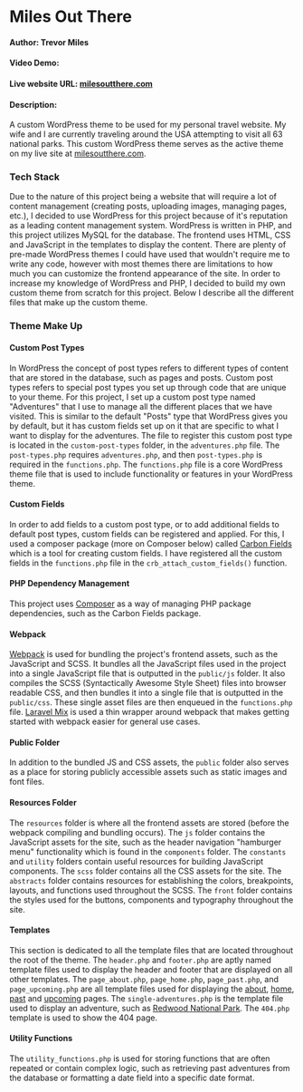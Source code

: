# Miles Out There

#### Author: Trevor Miles

#### Video Demo:  <URL HERE>

#### Live website URL: [milesoutthere.com](https://milesoutthere.com/)

#### Description:
A custom WordPress theme to be used for my personal travel website. My wife and I are currently traveling around the USA attempting to visit all 63 national parks. This custom WordPress theme serves as the active theme on my live site at [milesoutthere.com](https://milesoutthere.com/).

### Tech Stack
Due to the nature of this project being a website that will require a lot of content management (creating posts, uploading images, managing pages, etc.), I decided to use WordPress for this project because of it's reputation as a leading content management system. WordPress is written in PHP, and this project utilizes MySQL for the database. The frontend uses HTML, CSS and JavaScript in the templates to display the content. There are plenty of pre-made WordPress themes I could have used that wouldn't require me to write any code, however with most themes there are limitations to how much you can customize the frontend appearance of the site. In order to increase my knowledge of WordPress and PHP, I decided to build my own custom theme from scratch for this project. Below I describe all the different files that make up the custom theme.

### Theme Make Up

#### Custom Post Types

In WordPress the concept of post types refers to different types of content that are stored in the database, such as pages and posts. Custom post types refers to special post types you set up through code that are unique to your theme. For this project, I set up a custom post type named "Adventures" that I use to manage all the different places that we have visited. This is similar to the default "Posts" type that WordPress gives you by default, but it has custom fields set up on it that are specific to what I want to display for the adventures. The file to register this custom post type is located in the `custom-post-types` folder, in the `adventures.php` file. The `post-types.php` requires `adventures.php`, and then `post-types.php` is required in the `functions.php`. The `functions.php` file is a core WordPress theme file that is used to include functionality or features in your WordPress theme.

#### Custom Fields

In order to add fields to a custom post type, or to add additional fields to default post types, custom fields can be registered and applied. For this, I used a composer package (more on Composer below) called [Carbon Fields](https://carbonfields.net/) which is a tool for creating custom fields. I have registered all the custom fields in the `functions.php` file in the `crb_attach_custom_fields()` function.

#### PHP Dependency Management

This project uses [Composer](https://getcomposer.org/) as a way of managing PHP package dependencies, such as the Carbon Fields package.

#### Webpack

[Webpack](https://webpack.js.org/) is used for bundling the project's frontend assets, such as the JavaScript and SCSS. It bundles all the JavaScript files used in the project into a single JavaScript file that is outputted in the `public/js` folder. It also compiles the SCSS (Syntactically Awesome Style Sheet) files into browser readable CSS, and then bundles it into a single file that is outputted in the `public/css`. These single asset files are then enqueued in the `functions.php` file. [Laravel Mix](https://laravel-mix.com/) is used a thin wrapper around webpack that makes getting started with webpack easier for general use cases.

#### Public Folder

In addition to the bundled JS and CSS assets, the `public` folder also serves as a place for storing publicly accessible assets such as static images and font files.

#### Resources Folder

The `resources` folder is where all the frontend assets are stored (before the webpack compiling and bundling occurs). The `js` folder contains the JavaScript assets for the site, such as the header navigation "hamburger menu" functionality which is found in the `components` folder. The `constants` and `utility` folders contain useful resources for building JavaScript components. The `scss` folder contains all the CSS assets for the site. The `abstracts` folder contains resources for establishing the colors, breakpoints, layouts, and functions used throughout the SCSS. The `front` folder contains the styles used for the buttons, components and typography throughout the site.

#### Templates

This section is dedicated to all the template files that are located throughout the root of the theme. The `header.php` and `footer.php` are aptly named template files used to display the header and footer that are displayed on all other templates. The `page_about.php`, `page_home.php`, `page_past.php`, and `page_upcoming.php` are all template files used for displaying the [about](https://www.milesoutthere.com/about/), [home](https://www.milesoutthere.com/), [past](https://www.milesoutthere.com/past/) and [upcoming](https://www.milesoutthere.com/upcoming/) pages. The `single-adventures.php` is the template file used to display an adventure, such as [Redwood National Park](https://www.milesoutthere.com/adventures/redwood-national-park/). The `404.php` template is used to show the 404 page.

#### Utility Functions

The `utility_functions.php` is used for storing functions that are often repeated or contain complex logic, such as retrieving past adventures from the database or formatting a date field into a specific date format.